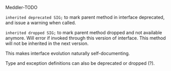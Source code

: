 Meddler-TODO

`inherited deprecated SIG;` to mark parent method in interface deprecated, and issue a warning when called.

`inherited dropped SIG;` to mark parent method dropped and not available anymore. Will error if invoked through this version of interface. This method will not be inherited in the next version.

This makes interface evolution naturally self-documenting.

Type and exception definitions can also be deprecated or dropped (?).
